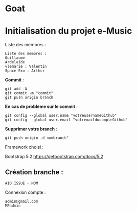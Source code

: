 # Goat
# Initialisation du projet e-Music

Liste des membres : 

```
Liste des membres : 
Guillaume
Ardelaide 
vlemarie : Valentin 
Space-Exo : Arthur 
```
**Commit** : 
```
git add -A
git commit -m "commit"
git push origin branch 
```
**En cas de problème sur le commit** : 
```
git config --global user.name "votreusernameGithub" 
git config --global user.email "votremailducompteGithub"
```
**Supprimer votre branch** : 
```
git push origin -d nombranch" 

```
Framework choisi : 

Bootstrap 5.2
https://getbootstrap.com/docs/5.2

## Création branche :
``` 
#ID ISSUE - NOM
```
Connexion compte : 

```
admin@gmail.com
MPadmin
```
